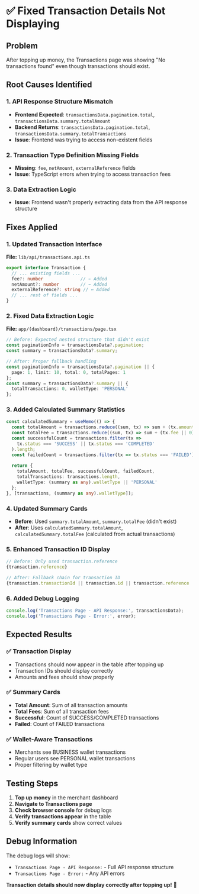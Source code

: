 # ✅ Fixed Transaction Details Not Displaying

## Problem
After topping up money, the Transactions page was showing "No transactions found" even though transactions should exist.

## Root Causes Identified

### 1. **API Response Structure Mismatch**
- **Frontend Expected**: `transactionsData.pagination.total`, `transactionsData.summary.totalAmount`
- **Backend Returns**: `transactionsData.pagination.total`, `transactionsData.summary.totalTransactions`
- **Issue**: Frontend was trying to access non-existent fields

### 2. **Transaction Type Definition Missing Fields**
- **Missing**: `fee`, `netAmount`, `externalReference` fields
- **Issue**: TypeScript errors when trying to access transaction fees

### 3. **Data Extraction Logic**
- **Issue**: Frontend wasn't properly extracting data from the API response structure

## Fixes Applied

### 1. **Updated Transaction Interface**
**File:** `lib/api/transactions.api.ts`
```typescript
export interface Transaction {
  // ... existing fields ...
  fee?: number              // ← Added
  netAmount?: number        // ← Added  
  externalReference?: string // ← Added
  // ... rest of fields ...
}
```

### 2. **Fixed Data Extraction Logic**
**File:** `app/(dashboard)/transactions/page.tsx`
```typescript
// Before: Expected nested structure that didn't exist
const paginationInfo = transactionsData?.pagination;
const summary = transactionsData?.summary;

// After: Proper fallback handling
const paginationInfo = transactionsData?.pagination || {
  page: 1, limit: 10, total: 0, totalPages: 1
};
const summary = transactionsData?.summary || {
  totalTransactions: 0, walletType: 'PERSONAL'
};
```

### 3. **Added Calculated Summary Statistics**
```typescript
const calculatedSummary = useMemo(() => {
  const totalAmount = transactions.reduce((sum, tx) => sum + (tx.amount || 0), 0);
  const totalFee = transactions.reduce((sum, tx) => sum + (tx.fee || 0), 0);
  const successfulCount = transactions.filter(tx => 
    tx.status === 'SUCCESS' || tx.status === 'COMPLETED'
  ).length;
  const failedCount = transactions.filter(tx => tx.status === 'FAILED').length;
  
  return {
    totalAmount, totalFee, successfulCount, failedCount,
    totalTransactions: transactions.length,
    walletType: (summary as any).walletType || 'PERSONAL'
  };
}, [transactions, (summary as any).walletType]);
```

### 4. **Updated Summary Cards**
- **Before**: Used `summary.totalAmount`, `summary.totalFee` (didn't exist)
- **After**: Uses `calculatedSummary.totalAmount`, `calculatedSummary.totalFee` (calculated from actual transactions)

### 5. **Enhanced Transaction ID Display**
```typescript
// Before: Only used transaction.reference
{transaction.reference}

// After: Fallback chain for transaction ID
{transaction.transactionId || transaction.id || transaction.reference || 'N/A'}
```

### 6. **Added Debug Logging**
```typescript
console.log('Transactions Page - API Response:', transactionsData);
console.log('Transactions Page - Error:', error);
```

## Expected Results

### ✅ **Transaction Display**
- Transactions should now appear in the table after topping up
- Transaction IDs should display correctly
- Amounts and fees should show properly

### ✅ **Summary Cards**
- **Total Amount**: Sum of all transaction amounts
- **Total Fees**: Sum of all transaction fees  
- **Successful**: Count of SUCCESS/COMPLETED transactions
- **Failed**: Count of FAILED transactions

### ✅ **Wallet-Aware Transactions**
- Merchants see BUSINESS wallet transactions
- Regular users see PERSONAL wallet transactions
- Proper filtering by wallet type

## Testing Steps
1. **Top up money** in the merchant dashboard
2. **Navigate to Transactions page**
3. **Check browser console** for debug logs
4. **Verify transactions appear** in the table
5. **Verify summary cards** show correct values

## Debug Information
The debug logs will show:
- `Transactions Page - API Response:` - Full API response structure
- `Transactions Page - Error:` - Any API errors

**Transaction details should now display correctly after topping up!** 🎉
